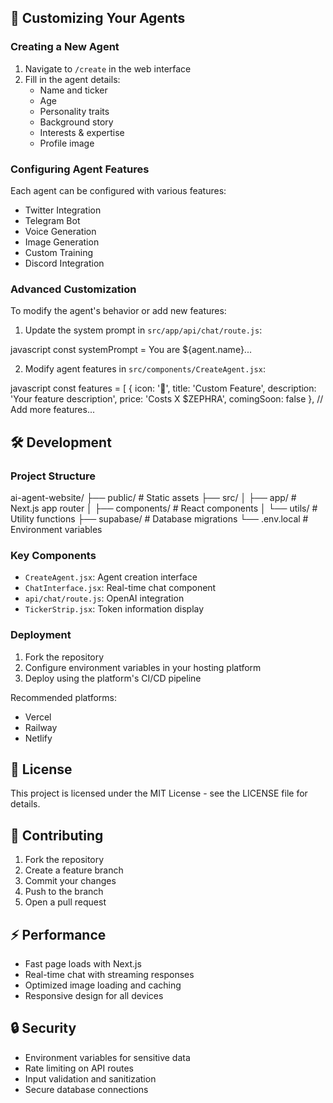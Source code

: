 
## 🎯 Customizing Your Agents

### Creating a New Agent

1. Navigate to `/create` in the web interface
2. Fill in the agent details:
   - Name and ticker
   - Age
   - Personality traits
   - Background story
   - Interests & expertise
   - Profile image

### Configuring Agent Features

Each agent can be configured with various features:
- Twitter Integration
- Telegram Bot
- Voice Generation
- Image Generation
- Custom Training
- Discord Integration

### Advanced Customization

To modify the agent's behavior or add new features:

1. Update the system prompt in `src/app/api/chat/route.js`:

javascript
const systemPrompt = You are ${agent.name}...

2. Modify agent features in `src/components/CreateAgent.jsx`:

javascript
const features = [
{
icon: '🤖',
title: 'Custom Feature',
description: 'Your feature description',
price: 'Costs X $ZEPHRA',
comingSoon: false
},
// Add more features...

## 🛠️ Development

### Project Structure

ai-agent-website/
├── public/ # Static assets
├── src/
│ ├── app/ # Next.js app router
│ ├── components/ # React components
│ └── utils/ # Utility functions
├── supabase/ # Database migrations
└── .env.local # Environment variables


### Key Components

- `CreateAgent.jsx`: Agent creation interface
- `ChatInterface.jsx`: Real-time chat component
- `api/chat/route.js`: OpenAI integration
- `TickerStrip.jsx`: Token information display

### Deployment

1. Fork the repository
2. Configure environment variables in your hosting platform
3. Deploy using the platform's CI/CD pipeline

Recommended platforms:
- Vercel
- Railway
- Netlify

## 📄 License

This project is licensed under the MIT License - see the LICENSE file for details.

## 🤝 Contributing

1. Fork the repository
2. Create a feature branch
3. Commit your changes
4. Push to the branch
5. Open a pull request


## ⚡ Performance

- Fast page loads with Next.js
- Real-time chat with streaming responses
- Optimized image loading and caching
- Responsive design for all devices

## 🔒 Security

- Environment variables for sensitive data
- Rate limiting on API routes
- Input validation and sanitization
- Secure database connections

